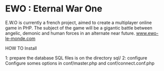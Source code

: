 EWO : Eternal War One
===

E.W.O is currently a french project, aimed to create a multiplayer 
online game in PHP. The subject of the game will be a gigantic battle 
between angelic, demonic and human forces in an alternate near future. 
www.ewo-le-monde.com

HOW TO Install

1: prepare the database
SQL files is on the directory sql/
2: configure
Configure somes options in conf/master.php and conf/connect.conf.php
